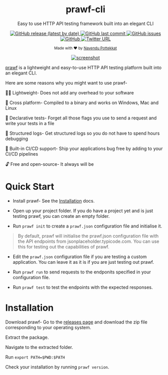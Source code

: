 <div align="center">
    <h1>prawf-cli</h1> 
    <p>Easy to use HTTP API testing framework built into an elegant CLI</p>
    <a href="https://github.com/prawf/prawf-cli/relea" target="_blank">
        <img alt="GitHub release (latest by date)" src="https://img.shields.io/github/v/release/prawf/prawf-cli">
    </a>
    <a href="https://github.com/prawf/prawf-cli/commits/master" target="_blank">
        <img alt="GitHub last commit" src="https://img.shields.io/github/last-commit/prawf/prawf-cli">
    </a>
    <a href="https://github.com/prawf/prawf-cli/issues" target="_blank">
        <img alt="GitHub issues" src="https://img.shields.io/github/issues/prawf/prawf-cli">
    </a>
    <a href="https://github.com/prawf/prawf-cli/blob/master/LICENSE" target="_blank">
        <img alt="GitHub" src="https://img.shields.io/github/license/prawf/prawf-cli">
    </a>
    <a href="https://ctt.ac/MfgmK" target="_blank">
        <img alt="Twitter URL" src="https://img.shields.io/twitter/url?style=social&url=https%3A%2F%2Fctt.ac%2FMfgmK">
    </a>
</div>

<p align="center">
    <sub>
        Made with ❤︎ by
        <a href="https://github.com/navendu-pottekkat">Navendu Pottekkat</a>
    </sub>
</p>

<div align="center">
    <a href="https://github.com/prawf/prawf-cli" target="_blank">
        <img alt="screenshot" src="https://raw.githubusercontent.com/prawf/prawf-cli/master/screenshot.png">
    </a>
</div>

[prawf](https://prawf.github.io/) is a lightweight and easy-to-use HTTP API testing platform built into an elegant CLI.

Here are some reasons why you might want to use prawf-

🏋️‍♂️ Lightweight- Does not add any overhead to your software

🧰 Cross platform- Compiled to a binary and works on Windows, Mac and Linux

📝 Declarative tests- Forget all those flags you use to send a request and write your tests in a file

🧱 Structured logs- Get structured logs so you do not have to spend hours debugging

🚰 Built-in CI/CD support- Ship your applications bug free by adding to your CI/CD pipelines

🔓 Free and open-source- It always will be

# Quick Start

* Install prawf- See the [Installation](#installation) docs.

* Open up your project folder. If you do have a project yet and is just testing prawf, you can create an empty folder.

* Run `prawf init` to create a `prawf.json` configuration file and initialise it.

> By default, prawf will initialise the prawf.json configuration file with the API endpoints from jsonplaceholder.typicode.com. You can use this for testing out the capabilities of prawf.

* Edit the `prawf.json` configuration file if you are testing a custom application. You can leave it as it is if you are just testing out prawf.

* Run `prawf run` to send requests to the endponits specified in your configuration file.

* Run `prawf test` to test the endpoints with the expected responses.

# Installation

Download prawf- Go to the [releases page](https://github.com/prawf/prawf-cli/releases) and download the zip file corresponding to your operating system.

Extract the package.

Navigate to the extracted folder.

Run `export PATH=$PWD:$PATH`

Check your installation by running `prawf version`.


